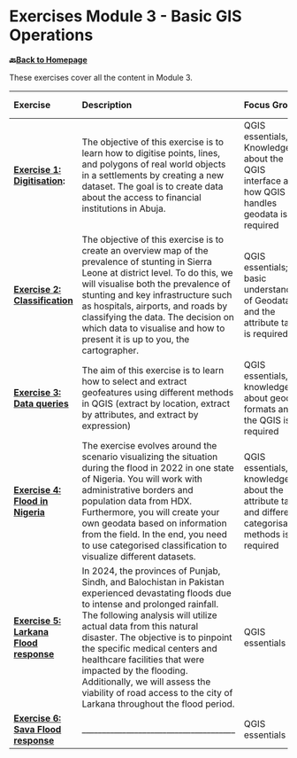 # Exercises Module 3 - Basic GIS Operations

__🔙[Back to Homepage](/content/intro.md)__

These exercises cover all the content in Module 3.


| Exercise| Description |Focus Group|Estimated time| 
| :-------------------- | :----------------- |:----------------- |:----------------- |
| __[Exercise 1: Digitisation](/content/Modul_3/en_qgis_digitalisation_ex2.md):__ | The objective of this exercise is to learn how to digitise points, lines, and polygons of real world objects in a settlements by creating a new dataset. The goal is to create data about the access to financial institutions in Abuja. | QGIS essentials, Knowledge about the QGIS interface and how QGIS handles geodata is required | 3 hours | 
| __[Exercise 2: Classification](/content/Modul_3/en_qgis_classification_ex1.md)__ | The objective of this exercise is to create an overview map of the prevalence of stunting in Sierra Leone at district level. To do this, we will visualise both the prevalence of stunting and key infrastructure such as hospitals, airports, and roads by classifying the data. The decision on which data to visualise and how to present it is up to you, the cartographer. | QGIS essentials; A basic understanding of Geodata and the attribute table is required. | 3 hours | 
| __[Exercise 3: Data queries](/content/Modul_3/en_qgis_data_queries_ex1.md)__ |  The aim of this exercise is to learn how to select and extract geofeatures using different methods in QGIS (extract by location, extract by attributes, and extract by expression)  | QGIS essentials, knowledge about geodata formats and the QGIS is required | 60 minutes  |
| __[Exercise 4: Flood in Nigeria](/content/Modul_3/en_qgis_modul_3_ex1.md)__| The exercise evolves around the scenario visualizing the situation during the flood in 2022 in one state of  Nigeria. You will work with administrative borders and population data from HDX.  Furthermore, you will create your own geodata based on information from the field. In the end, you need to use categorised classification to visualize different datasets. | QGIS essentials, knowledge about the attribute table and different categorisation methods is required | 4 hours | 
| __[Exercise 5: Larkana Flood response](/content/Modul_3/en_qgis_module_3_ex2.md)__| In 2024, the provinces of Punjab, Sindh, and Balochistan in Pakistan experienced devastating floods due to intense and prolonged rainfall. The following analysis will utilize actual data from this natural disaster. The objective is to pinpoint the specific medical centers and healthcare facilities that were impacted by the flooding. Additionally, we will assess the viability of road access to the city of Larkana throughout the flood period. | QGIS essentials | 3 hours | 
| __[Exercise 6: Sava Flood response](content/Modul_3/en_qgis_modul_3_ex3_madagascar.md)__| ______________________________________ | QGIS essentials | 3 hours | 
